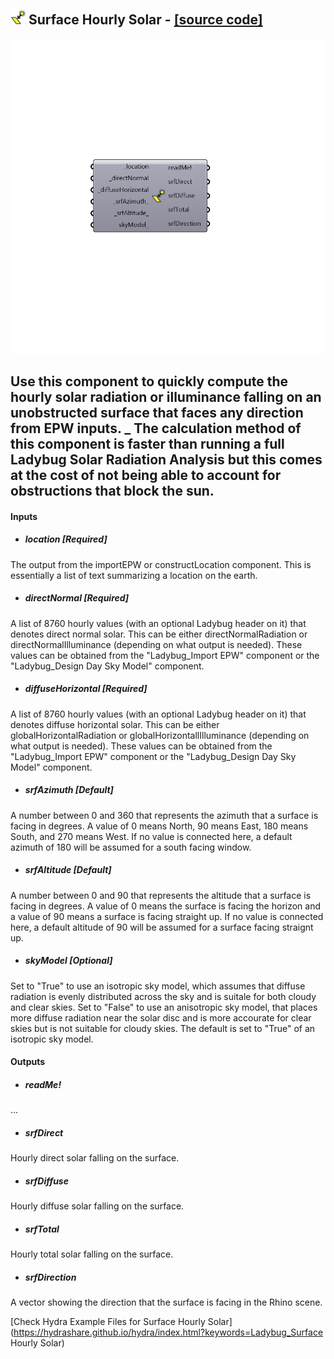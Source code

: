 ## ![](../../images/icons/Surface_Hourly_Solar.png) Surface Hourly Solar - [[source code]](https://github.com/ladybug-tools/ladybug-legacy/tree/master/src/Ladybug_Surface%20Hourly%20Solar.py)

![](../../images/components/Surface_Hourly_Solar.png)

Use this component to quickly compute the hourly solar radiation or illuminance falling on an unobstructed surface that faces any direction from EPW inputs.
 _
 The calculation method of this component is faster than running a full Ladybug Solar Radiation Analysis but this comes at the cost of not being able to account for obstructions that block the sun.
 -
 

#### Inputs
* ##### location [Required]
The output from the importEPW or constructLocation component.  This is essentially a list of text summarizing a location on the earth.
* ##### directNormal [Required]
A list of 8760 hourly values (with an optional Ladybug header on it) that denotes direct normal solar.  This can be either directNormalRadiation or directNormalIlluminance (depending on what output is needed).  These values can be obtained from the "Ladybug_Import EPW" component or the "Ladybug_Design Day Sky Model" component.
* ##### diffuseHorizontal [Required]
A list of 8760 hourly values (with an optional Ladybug header on it) that denotes diffuse horizontal solar.  This can be either globalHorizontalRadiation or globalHorizontallIlluminance (depending on what output is needed).  These values can be obtained from the "Ladybug_Import EPW" component or the "Ladybug_Design Day Sky Model" component.
* ##### srfAzimuth [Default]
A number between 0 and 360 that represents the azimuth that a surface is facing in degrees.  A value of 0 means North, 90 means East, 180 means South, and 270 means West.  If no value is connected here, a default azimuth of 180 will be assumed for a south facing window.
* ##### srfAltitude [Default]
A number between 0 and 90 that represents the altitude that a surface is facing in degrees.  A value of 0 means the surface is facing the horizon and a value of 90 means a surface is facing straight up.  If no value is connected here, a default altitude of 90 will be assumed for a surface facing straignt up.
* ##### skyModel [Optional]
Set to "True" to use an isotropic sky model, which assumes that diffuse radiation is evenly distributed across the sky and is suitale for both cloudy and clear skies.  Set to "False" to use an anisotropic sky model, that places more diffuse radiation near the solar disc and is more accourate for clear skies but is not suitable for cloudy skies.  The default is set to "True" of an isotropic sky model.

#### Outputs
* ##### readMe!
...
* ##### srfDirect
Hourly direct solar falling on the surface.
* ##### srfDiffuse
Hourly diffuse solar falling on the surface.
* ##### srfTotal
Hourly total solar falling on the surface.
* ##### srfDirection
A vector showing the direction that the surface is facing in the Rhino scene.


[Check Hydra Example Files for Surface Hourly Solar](https://hydrashare.github.io/hydra/index.html?keywords=Ladybug_Surface Hourly Solar)